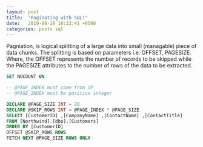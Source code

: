 ```yaml
---
layout: post
title:  "Paginating with SQL!"
date:   2019-08-18 10:22:41 +0500
categories: posts sql
---
```

Pagniation, is logical splitting of a large data into small (managable) piece of data chunks. The splitting is based on parameters i.e. OFFSET, PAGESIZE. Where, the OFFSET represents the number of records to be skipped while the PAGESIZE attributes to the number of rows of the data to be extracted.

```sql
SET NOCOUNT ON

-- @PAGE_INDEX must come from SP
-- @PAGE_INDEX must be positive integer

DECLARE @PAGE_SIZE INT = 20
DECLARE @SKIP_ROWS INT = @PAGE_INDEX * @PAGE_SIZE
SELECT [CustomerID] ,[CompanyName] ,[ContactName] ,[ContactTitle]
FROM [Northwind].[dbo].[Customers] 
ORDER BY [CustomerID] 
OFFSET @SKIP_ROWS ROWS 
FETCH NEXT @PAGE_SIZE ROWS ONLY
```

[jekyll-docs]: https://jekyllrb.com/docs/home
[jekyll-gh]:   https://github.com/jekyll/jekyll
[jekyll-talk]: https://talk.jekyllrb.com/
